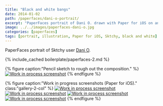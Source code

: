 ```yaml
---
title: "Black and white bangs"
date: 2014-01-02
path: /paperfaces/dani-o-portrait/
excerpt: "PaperFaces portrait of Dani O. drawn with Paper for iOS on an iPad."
image: ../../images/paperfaces-dani-o.jpg
categories: [paperfaces]
tags: [portrait, illustration, Paper for iOS, Sktchy, black and white]
---
```


PaperFaces portrait of Sktchy user [Dani O](https://sktchy.com/BVa6DC).

{% include_cached boilerplate/paperfaces-2.md %}

{% figure caption:"Pencil sketch to rough out the composition." %}
[![Work in process screenshot](../../images/paperfaces-dani-o-process-1-750.jpg)](../../images/paperfaces-dani-o-process-1-lg.jpg)
{% endfigure %}

{% figure caption:"Work in progress screenshots (Paper for iOS)." class:"gallery-2-col" %}
[![Work in process screenshot](../../images/paperfaces-dani-o-process-2-600.jpg)](../../images/paperfaces-dani-o-process-2-lg.jpg)
[![Work in process screenshot](../../images/paperfaces-dani-o-process-3-600.jpg)](../../images/paperfaces-dani-o-process-3-lg.jpg)
[![Work in process screenshot](../../images/paperfaces-dani-o-process-4-600.jpg)](../../images/paperfaces-dani-o-process-4-lg.jpg)
[![Work in process screenshot](../../images/paperfaces-dani-o-process-5-600.jpg)](../../images/paperfaces-dani-o-process-5-lg.jpg)
{% endfigure %}
